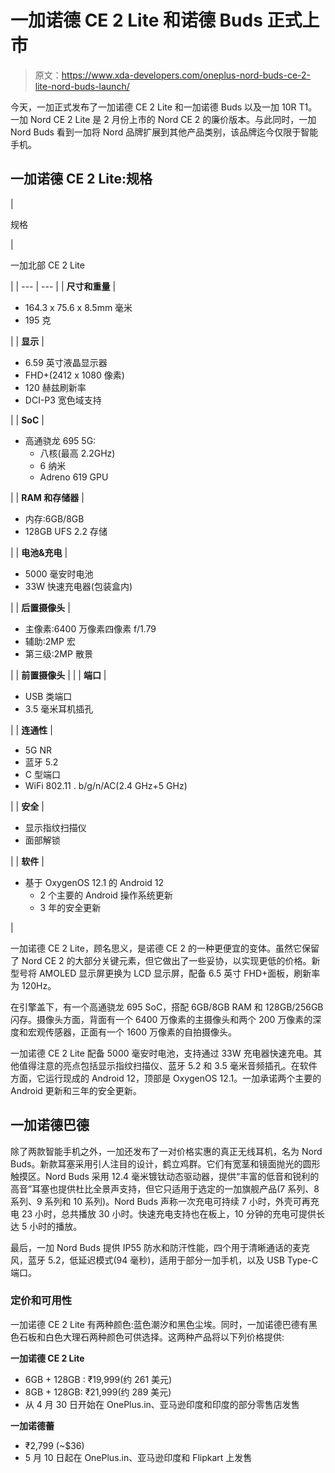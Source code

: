 # 一加诺德 CE 2 Lite 和诺德 Buds 正式上市

> 原文：<https://www.xda-developers.com/oneplus-nord-buds-ce-2-lite-nord-buds-launch/>

今天，一加正式发布了一加诺德 CE 2 Lite 和一加诺德 Buds 以及一加 10R T1。一加 Nord CE 2 Lite 是 2 月份上市的 Nord CE 2 的廉价版本。与此同时，一加 Nord Buds 看到一加将 Nord 品牌扩展到其他产品类别，该品牌迄今仅限于智能手机。

## 一加诺德 CE 2 Lite:规格

| 

规格

 | 

一加北部 CE 2 Lite

 |
| --- | --- |
| **尺寸和重量** | 

*   164.3 x 75.6 x 8.5mm 毫米
*   195 克

 |
| **显示** | 

*   6.59 英寸液晶显示器
*   FHD+(2412 x 1080 像素)
*   120 赫兹刷新率
*   DCI-P3 宽色域支持

 |
| **SoC** | 

*   高通骁龙 695 5G:
    *   八核(最高 2.2GHz)
    *   6 纳米
    *   Adreno 619 GPU

 |
| **RAM 和存储器** | 

*   内存:6GB/8GB
*   128GB UFS 2.2 存储

 |
| **电池&充电** | 

*   5000 毫安时电池
*   33W 快速充电器(包装盒内)

 |
| **后置摄像头** | 

*   主像素:6400 万像素四像素 f/1.79
*   辅助:2MP 宏
*   第三级:2MP 散景

 |
| **前置摄像头** |  |
| **端口** | 

*   USB 类端口
*   3.5 毫米耳机插孔

 |
| **连通性** | 

*   5G NR
*   蓝牙 5.2
*   C 型端口
*   WiFi 802.11 . b/g/n/AC(2.4 GHz+5 GHz)

 |
| **安全** | 

*   显示指纹扫描仪
*   面部解锁

 |
| **软件** | 

*   基于 OxygenOS 12.1 的 Android 12
    *   2 个主要的 Android 操作系统更新
    *   3 年的安全更新

 |

一加诺德 CE 2 Lite，顾名思义，是诺德 CE 2 的一种更便宜的变体。虽然它保留了 Nord CE 2 的大部分关键元素，但它做出了一些妥协，以实现更低的价格。新型号将 AMOLED 显示屏更换为 LCD 显示屏，配备 6.5 英寸 FHD+面板，刷新率为 120Hz。

在引擎盖下，有一个高通骁龙 695 SoC，搭配 6GB/8GB RAM 和 128GB/256GB 闪存。摄像头方面，背面有一个 6400 万像素的主摄像头和两个 200 万像素的深度和宏观传感器，正面有一个 1600 万像素的自拍摄像头。

一加诺德 CE 2 Lite 配备 5000 毫安时电池，支持通过 33W 充电器快速充电。其他值得注意的亮点包括显示指纹扫描仪、蓝牙 5.2 和 3.5 毫米音频插孔。在软件方面，它运行现成的 Android 12，顶部是 OxygenOS 12.1。一加承诺两个主要的 Android 更新和三年的安全更新。

## 一加诺德巴德

除了两款智能手机之外，一加还发布了一对价格实惠的真正无线耳机，名为 Nord Buds。新款耳塞采用引人注目的设计，鹤立鸡群。它们有宽茎和镜面抛光的圆形触摸区。Nord Buds 采用 12.4 毫米镀钛动态驱动器，提供“丰富的低音和锐利的高音”耳塞也提供杜比全景声支持，但它只适用于选定的一加旗舰产品(7 系列、8 系列、9 系列和 10 系列)。Nord Buds 声称一次充电可持续 7 小时，外壳可再充电 23 小时，总共播放 30 小时。快速充电支持也在板上，10 分钟的充电可提供长达 5 小时的播放。

最后，一加 Nord Buds 提供 IP55 防水和防汗性能，四个用于清晰通话的麦克风，蓝牙 5.2，低延迟模式(94 毫秒)，适用于部分一加手机，以及 USB Type-C 端口。

### 定价和可用性

一加诺德 CE 2 Lite 有两种颜色:蓝色潮汐和黑色尘埃。同时，一加诺德巴德有黑色石板和白色大理石两种颜色可供选择。这两种产品将以下列价格提供:

**一加诺德 CE 2 Lite**

*   6GB + 128GB : ₹19,999(约 261 美元)
*   8GB + 128GB: ₹21,999(约 289 美元)
*   从 4 月 30 日开始在 OnePlus.in、亚马逊印度和印度的部分零售店发售

**一加诺德蕾**

*   ₹2,799 (~$36)
*   5 月 10 日起在 OnePlus.in、亚马逊印度和 Flipkart 上发售